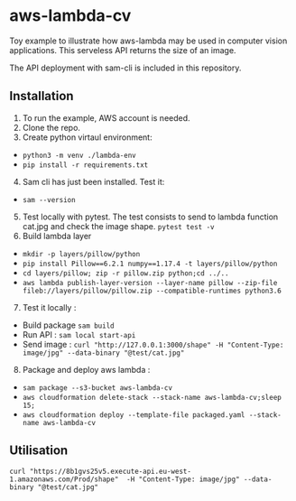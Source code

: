 # aws-lambda-cv
Toy example to illustrate how aws-lambda may be used in computer vision applications. This serveless API returns the size of an image.

The API deployment with sam-cli is included in this repository.

## Installation
1. To run the example, AWS account is needed.
2. Clone the repo.
3. Create python virtaul environment:
- `python3 -m venv ./lambda-env`
- `pip install -r requirements.txt`

4. Sam cli has just been installed. Test it:
- `sam --version`
5. Test locally with pytest. The test consists to send to lambda function cat.jpg and check the image shape.
`pytest test -v`
6. Build lambda layer
- `mkdir -p layers/pillow/python`
- `pip install Pillow==6.2.1 numpy==1.17.4 -t layers/pillow/python`
- `cd layers/pillow; zip -r pillow.zip python;cd ../..`
- `aws lambda publish-layer-version --layer-name pillow --zip-file fileb://layers/pillow/pillow.zip --compatible-runtimes python3.6`
7. Test it locally :
- Build package `sam build`
- Run API : `sam local start-api`
- Send image : `curl "http://127.0.0.1:3000/shape" -H "Content-Type: image/jpg" --data-binary "@test/cat.jpg"`
8. Package and deploy aws lambda :
- `sam package --s3-bucket aws-lambda-cv`
- `aws cloudformation delete-stack --stack-name aws-lambda-cv;sleep 15;`
- `aws cloudformation deploy --template-file packaged.yaml --stack-name aws-lambda-cv`

## Utilisation
`curl "https://8b1gvs25v5.execute-api.eu-west-1.amazonaws.com/Prod/shape"  -H "Content-Type: image/jpg" --data-binary "@test/cat.jpg"`
